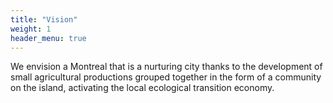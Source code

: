 ```yaml
---
title: "Vision"
weight: 1
header_menu: true
---
```


We envision a Montreal that is a nurturing city thanks to the development of small agricultural productions grouped together in the form of a community on the island, activating the local ecological transition economy.

